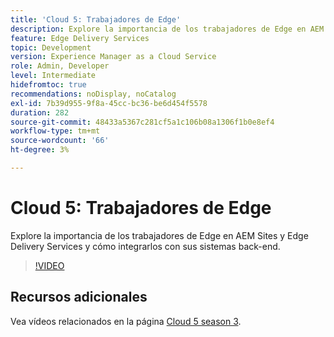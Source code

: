 ```yaml
---
title: 'Cloud 5: Trabajadores de Edge'
description: Explore la importancia de los trabajadores de Edge en AEM Sites y Edge Delivery Services y cómo integrarlos con sus sistemas back-end.
feature: Edge Delivery Services
topic: Development
version: Experience Manager as a Cloud Service
role: Admin, Developer
level: Intermediate
hidefromtoc: true
recommendations: noDisplay, noCatalog
exl-id: 7b39d955-9f8a-45cc-bc36-be6d454f5578
duration: 282
source-git-commit: 48433a5367c281cf5a1c106b08a1306f1b0e8ef4
workflow-type: tm+mt
source-wordcount: '66'
ht-degree: 3%

---
```


# Cloud 5: Trabajadores de Edge

Explore la importancia de los trabajadores de Edge en AEM Sites y Edge Delivery Services y cómo integrarlos con sus sistemas back-end.

>[!VIDEO](https://video.tv.adobe.com/v/3427589?learn=on)

## Recursos adicionales

Vea vídeos relacionados en la página [Cloud 5 season 3](../cloud5-season-3.md).
